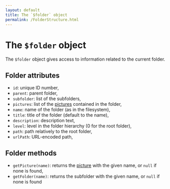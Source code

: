 ```yaml
---
layout: default
title: The `$folder` object
permalink: /FolderStructure.html
---
```

# The `$folder` object

The `$folder` object gives access to information related to the current folder.

## Folder attributes

* `id`: unique ID number,
* `parent`: parent folder,
* `subfolder`: list of the subfolders,
* `pictures`: list of the [pictures](PictureStructure) contained in the folder,
* `name`: name of the folder (as in the filesystem),
* `title`: title of the folder (default to the name),
* `description`: description text,
* `level`: level in the folder hierarchy (0 for the root folder),
* `path`: path relatively to the root folder,
* `urlPath`: URL-encoded path,

## Folder methods

* `getPicture(name)`: returns the [picture](/PictureStructure.html) with the given name, or `null` if none is found,
* `getFolder(name)`: returns the subfolder with the given name, or `null` if none is found
